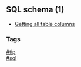 ## SQL schema (1)

- [Getting all table columns](getting-all-table-columns.md)

### Tags
[#tip](../../tips.md)  
[#sql](../sql.md)